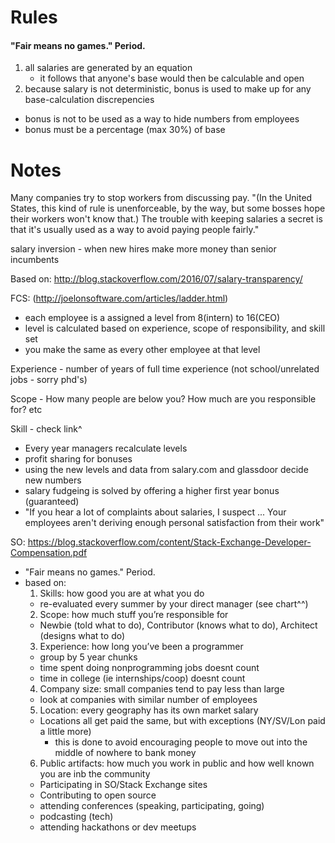 
# Rules

#### "Fair means no games." Period.

1. all salaries are generated by an equation
    - it follows that anyone's base would then be calculable and open
2. because salary is not deterministic, bonus is used to make up for any base-calculation discrepencies
  - bonus is not to be used as a way to hide numbers from employees
  - bonus must be a percentage (max 30%) of base



# Notes 

Many companies try to stop workers from discussing pay. "(In the United States, this kind of rule is unenforceable, by the way, but some bosses hope their workers won't know that.) The trouble with keeping salaries a secret is that it's usually used as a way to avoid paying people fairly."

salary inversion - when new hires make more money than senior incumbents


  
Based on:
http://blog.stackoverflow.com/2016/07/salary-transparency/


FCS: (http://joelonsoftware.com/articles/ladder.html)
  - each employee is a assigned a level from 8(intern) to 16(CEO)
  - level is calculated based on experience, scope of responsibility, and skill set
  - you make the same as every other employee at that level
  
  Experience - number of years of full time experience (not school/unrelated jobs - sorry phd's)
  
  Scope - How many people are below you? How much are you responsible for? etc
  
  Skill - check link^

  - Every year managers recalculate levels
  - profit sharing for bonuses
  - using the new levels and data from salary.com and glassdoor decide new numbers
  - salary fudgeing is solved by offering a higher first year bonus (guaranteed)
  - "If you hear a lot of complaints about salaries, I suspect ... Your employees aren't deriving enough personal satisfaction from their work"
  
SO: https://blog.stackoverflow.com/content/Stack-Exchange-Developer-Compensation.pdf
  - "Fair means no games." Period. 
  - based on:
    1. Skills: how good you are at what you do
      - re-evaluated every summer by your direct manager (see chart^^)
    2. Scope: how much stuff you’re responsible for
      - Newbie (told what to do), Contributor (knows what to do), Architect (designs what to do)
    3. Experience: how long you’ve been a programmer
      - group by 5 year chunks
      - time spent doing nonprogramming jobs doesnt count
      - time in college (ie internships/coop) doesnt count
    4. Company size: small companies tend to pay less than large
      - look at companies with similar number of employees
    5. Location: every geography has its own market salary
      - Locations all get paid the same, but with exceptions (NY/SV/Lon paid a little more)
        - this is done to avoid encouraging people to move out into the middle of nowhere to bank money
    6. Public artifacts: how much you work in public and how well known you are inb the community
      - Participating in SO/Stack Exchange sites
      - Contributing to open source
      - attending conferences (speaking, participating, going)
      - podcasting (tech)
      - attending hackathons or dev meetups
  
 
